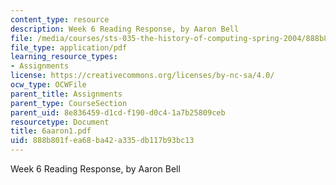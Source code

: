 ```yaml
---
content_type: resource
description: Week 6 Reading Response, by Aaron Bell
file: /media/courses/sts-035-the-history-of-computing-spring-2004/888b801fea68ba42a335db117b93bc13_6aaron1.pdf
file_type: application/pdf
learning_resource_types:
- Assignments
license: https://creativecommons.org/licenses/by-nc-sa/4.0/
ocw_type: OCWFile
parent_title: Assignments
parent_type: CourseSection
parent_uid: 8e836459-d1cd-f190-d0c4-1a7b25809ceb
resourcetype: Document
title: 6aaron1.pdf
uid: 888b801f-ea68-ba42-a335-db117b93bc13
---
```

Week 6 Reading Response, by Aaron Bell